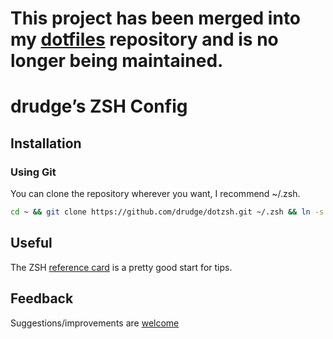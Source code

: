 # This project has been merged into my [dotfiles](http://github.com/drudge/dotfiles) repository and is no longer being maintained.

# drudge’s ZSH Config

## Installation

### Using Git

You can clone the repository wherever you want, I recommend ~/.zsh.

```bash
cd ~ && git clone https://github.com/drudge/dotzsh.git ~/.zsh && ln -s ~/.zsh/config ~/.zshrc
```

## Useful

The ZSH [reference card](http://www.bash2zsh.com/zsh_refcard/refcard.pdf) is a pretty good start for tips.

## Feedback

Suggestions/improvements are [welcome](https://github.com/drudge/dotzsh/issues)
